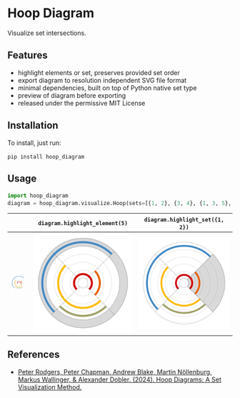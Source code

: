 # Hoop Diagram
Visualize set intersections.
## Features
* highlight elements or set, preserves provided set order
* export diagram to resolution independent SVG file format
* minimal dependencies, built on top of Python native set type
* preview of diagram before exporting
* released under the permissive MIT License
## Installation
To install, just run:
```
pip install hoop_diagram
```
## Usage
```python
import hoop_diagram
diagram = hoop_diagram.visualize.Hoop(sets=[{1, 2}, {3, 4}, {1, 3, 5}, {1, 5}])
```
| |`diagram.highlight_element(5)` | `diagram.highlight_set({1, 2})` |
|---|---|---|
| ![Standard Visualization](assets/standard.svg) | ![Visualization with Highlighted Element](assets/highlighted_element.svg) | ![Visualization with Highlighted Set](assets/highlighted_set.svg) |
## References
* [Peter Rodgers, Peter Chapman, Andrew Blake, Martin Nöllenburg, Markus Wallinger, & Alexander Dobler. (2024). Hoop Diagrams: A Set Visualization Method.](https://arxiv.org/abs/2406.13260)